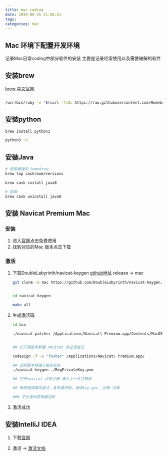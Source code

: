```yaml
---
title: mac coding
date: 2019-06-25 21:50:51
tags: 
categories: mac
---
```


## Mac 环境下配置开发环境

记录Mac日常coding中部分软件的安装
主要是记录经常使用以及需要破解的软件

## 安装brew

[brew 中文官网](https://brew.sh/index_zh-cn)

```bash

/usr/bin/ruby -e "$(curl -fsSL https://raw.githubusercontent.com/Homebrew/install/master/install)"

```

## 安装python

``` bash
brew install python3

python3 -V
```

## 安装Java

``` bash
# 使用增强的 homebrew
brew tap caskroom/versions

brew cask install java8

# 卸载
brew cask uninstall java8

```

## 安装 Navicat Premium Mac

### 安装

1. 进入[官网](http://www.navicat.com.cn/products )点击免费使用
2. 找到对应的Mac 版本点击下载

### 激活

1. 下载DoubleLabyrinth/navicat-keygen [github地址](https://github.com/DoubleLabyrinth/navicat-keygen) release -> mac

    ```bash
    git clone -b mac https://github.com/DoubleLabyrinth/navicat-keygen.git


    cd navicat-keygen

    make all

    ```

2. 生成激活码

    ```bash
    cd bin

    ./navicat-patcher /Applications/Navicat\ Premium.app/Contents/MacOS/Navicat\ Premium


    ## 打开钥匙串新建 navicat 并总是信任

    codesign -f -s "foobar" /Applications/Navicat\ Premium.app/

    ## 选择版本并输入相关信息
    ./navicat-keygen ./RegPrivateKey.pem

    ## 打开navicat 点击注册 填入上一步注册码

    ## 断网选择离线激活，复制请求码，继续key-gen ,回车 回车 

    ### 不出意外获得激活码

    ```

3. 激活成功

## 安装IntelliJ IDEA

1. 下载[官网](https://www.jetbrains.com/idea/download/#section=mac)

2. 激活  -> [激活文档](http://idea.lanyus.com/)
